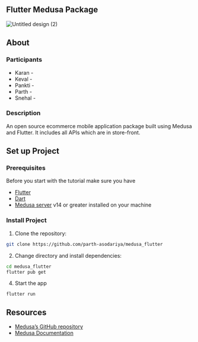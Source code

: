 

## Flutter Medusa Package
![Untitled design (2)](https://user-images.githubusercontent.com/47489894/196997162-d1cafde7-9a89-4cf4-a5c5-c1707dd346d1.gif)

## About

### Participants
<ul>
  <li>Karan - </li>
<li>Keval - </li>
<li>Pankti - </li>
<li>Parth -</li>
<li>Snehal -</li>
</ul>

### Description

An open source ecommerce mobile application package built using Medusa and Flutter. It includes all APIs which are in store-front. 



## Set up Project

### Prerequisites
Before you start with the tutorial make sure you have

- [Flutter](https://flutter.dev/) 
- [Dart](https://dart.dev/get-dart) 
- [Medusa server](https://docs.medusajs.com/quickstart/quick-start/) v14 or greater installed on your machine


### Install Project

1. Clone the repository:

```bash
git clone https://github.com/parth-asodariya/medusa_flutter
```

2. Change directory and install dependencies:

```bash
cd medusa_flutter
flutter pub get
```
4.  Start the app
```
flutter run
```

## Resources
- [Medusa’s GitHub repository](https://github.com/medusajs/medusa)
- [Medusa Documentation](https://docs.medusajs.com/)
